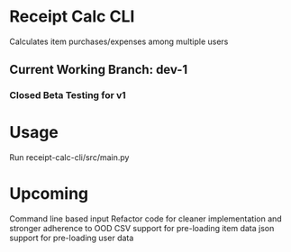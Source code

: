 # Receipt Calc CLI
Calculates item purchases/expenses among multiple users

## Current Working Branch: dev-1
### Closed Beta Testing for v1

# Usage
Run receipt-calc-cli/src/main.py

# Upcoming
Command line based input
Refactor code for cleaner implementation and stronger adherence to OOD
CSV support for pre-loading item data
json support for pre-loading user data
